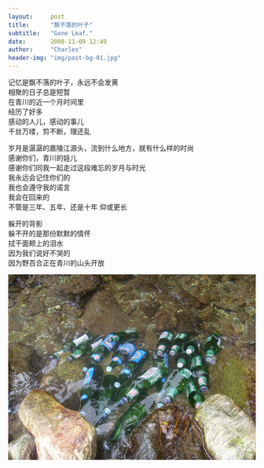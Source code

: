 ```yaml
---
layout:     post
title:      "飘不落的叶子"
subtitle:   "Gone Leaf."
date:       2008-11-09 12:49
author:     "Charles"
header-img: "img/post-bg-01.jpg"
---
```


记忆是飘不落的叶子，永远不会发黄<br />
相聚的日子总是短暂<br />
在青川的近一个月时间里<br />
经历了好多<br />
感动的人儿，感动的事儿<br />
千丝万缕，剪不断，理还乱<br />

岁月是潺潺的嘉陵江源头，流到什么地方，就有什么样的时尚<br />
感谢你们，青川的娃儿<br />
感谢你们同我一起走过这段难忘的岁月与时光<br />
我永远会记住你们的<br />
我也会遵守我的诺言<br />
我会在回来的<br />
不管是三年、五年、还是十年 仰或更长<br />

躲开的背影<br />
躲不开的是那份默默的情怀<br />
拭干面颊上的泪水<br />
因为我们说好不哭的<br />
因为野百合正在青川的山头开放<br />

![狮子梁](/img/gone_leaf.jpg)
